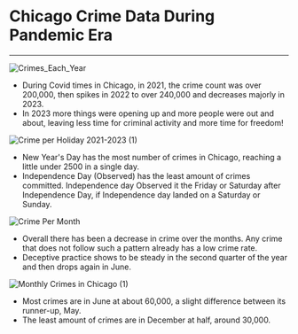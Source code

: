 # Chicago Crime Data During Pandemic Era
---
![Crimes_Each_Year](https://github.com/CaillahR/Chicago-Crime-Data/assets/121994185/264d66d7-4f2c-440c-89a9-17c10be5d483)

- During Covid times in Chicago, in 2021, the crime count was over 200,000, then spikes in 2022 to over 240,000 and decreases majorly in 2023.
- In 2023 more things were opening up and more people were out and about, leaving less time for criminal activity and more time for freedom!

![Crime per Holiday 2021-2023 (1)](https://github.com/CaillahR/Chicago-Crime-Data/assets/121994185/6371d9c5-29b9-47a4-a732-a440bca8f17f)

- New Year's Day has the most number of crimes in Chicago, reaching a little under 2500 in a single day.
- Independence Day (Observed) has the least amount of crimes committed. Independence day Observed it the Friday or Saturday after Independence Day, if Independence day landed on a Saturday or Sunday.

![Crime Per Month](https://github.com/CaillahR/Chicago-Crime-Data/assets/121994185/28ee0636-9673-4e24-93f9-dd3a1cebdb3c)

- Overall there has been a decrease in crime over the months. Any crime that does not follow such a pattern already has a low crime rate.
- Deceptive practice shows to be steady in the second quarter of the year and then drops again in June.

![Monthly Crimes in Chicago (1)](https://github.com/CaillahR/Chicago-Crime-Data/assets/121994185/a1614dd8-ac88-463c-9c16-56034c564cef)

- Most crimes are in June at about 60,000, a slight difference between its runner-up, May. 
- The least amount of crimes are in December at half, around 30,000.
